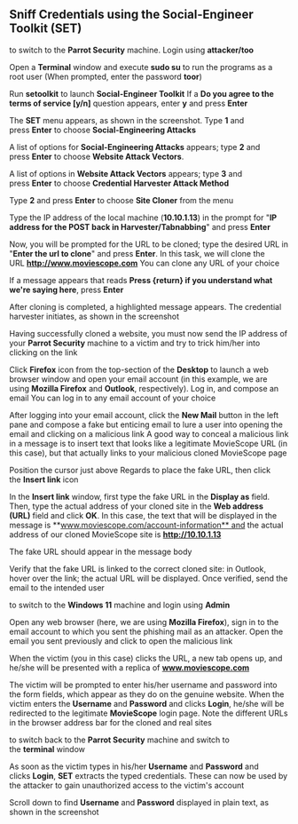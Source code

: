 
## Sniff Credentials using the Social-Engineer Toolkit (SET)

to switch to the **Parrot Security** machine. Login using **attacker/too**

Open a **Terminal** window and execute **sudo su** to run the programs as a root user (When prompted, enter the password **toor**)

Run **setoolkit** to launch **Social-Engineer Toolkit**
If a **Do you agree to the terms of service [y/n]** question appears, enter **y** and press **Enter**

The **SET** menu appears, as shown in the screenshot. Type **1** and press **Enter** to choose **Social-Engineering Attacks**

A list of options for **Social-Engineering Attacks** appears; type **2** and press **Enter** to choose **Website Attack Vectors**.

A list of options in **Website Attack Vectors** appears; type **3** and press **Enter** to choose **Credential Harvester Attack Method**

Type **2** and press **Enter** to choose **Site Cloner** from the menu

Type the IP address of the local machine (**10.10.1.13**) in the prompt for "**IP address for the POST back in Harvester/Tabnabbing**" and press **Enter**

Now, you will be prompted for the URL to be cloned; type the desired URL in "**Enter the url to clone**" and press **Enter**. In this task, we will clone the URL **http://www.moviescope.com**
You can clone any URL of your choice

If a message appears that reads **Press {return} if you understand what we're saying here**, press **Enter**

After cloning is completed, a highlighted message appears. The credential harvester initiates, as shown in the screenshot

Having successfully cloned a website, you must now send the IP address of your **Parrot Security** machine to a victim and try to trick him/her into clicking on the link

Click **Firefox** icon from the top-section of the **Desktop** to launch a web browser window and open your email account (in this example, we are using **Mozilla Firefox** and **Outlook**, respectively). Log in, and compose an email
You can log in to any email account of your choice

After logging into your email account, click the **New Mail** button in the left pane and compose a fake but enticing email to lure a user into opening the email and clicking on a malicious link
A good way to conceal a malicious link in a message is to insert text that looks like a legitimate MovieScope URL (in this case), but that actually links to your malicious cloned MovieScope page

Position the cursor just above Regards to place the fake URL, then click the **Insert link** icon

In the **Insert link** window, first type the fake URL in the **Display as** field. Then, type the actual address of your cloned site in the **Web address (URL)** field and click **OK**. In this case, the text that will be displayed in the message is **www.moviescope.com/account-information** and the actual address of our cloned MovieScope site is **http://10.10.1.13**

The fake URL should appear in the message body

Verify that the fake URL is linked to the correct cloned site: in Outlook, hover over the link; the actual URL will be displayed. Once verified, send the email to the intended user

to switch to the **Windows 11** machine and login using **Admin**

Open any web browser (here, we are using **Mozilla Firefox**), sign in to the email account to which you sent the phishing mail as an attacker. Open the email you sent previously and click to open the malicious link

When the victim (you in this case) clicks the URL, a new tab opens up, and he/she will be presented with a replica of **www.moviescope.com**

The victim will be prompted to enter his/her username and password into the form fields, which appear as they do on the genuine website. When the victim enters the **Username** and **Password** and clicks **Login**, he/she will be redirected to the legitimate **MovieScope** login page. Note the different URLs in the browser address bar for the cloned and real sites

to switch back to the **Parrot Security** machine and switch to the **terminal** window

As soon as the victim types in his/her **Username** and **Password** and clicks **Login**, **SET** extracts the typed credentials. These can now be used by the attacker to gain unauthorized access to the victim's account

Scroll down to find **Username** and **Password** displayed in plain text, as shown in the screenshot




